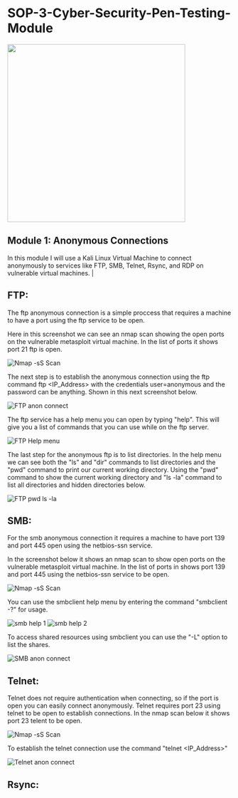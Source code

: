 # SOP-3-Cyber-Security-Pen-Testing-Module

<img src="https://www.lumificyber.com/wp-content/uploads/2023/08/blog_penetration_tester.jpg" width="400"/>

## Module 1: Anonymous Connections
  In this module I will use a Kali Linux Virtual Machine to connect anonymously to services like FTP, SMB, Telnet, Rsync, and RDP on vulnerable virtual machines.
|
## FTP: 
  The ftp anonymous connection is a simple proccess that requires a machine to have a port using the ftp service to be open.
  
Here in this screenshot we can see an nmap scan showing the open ports on the vulnerable metasploit virtual machine. 
In the list of ports it shows port 21 ftp is open. 

![Nmap -sS Scan ](https://github.com/user-attachments/assets/37751bec-7478-4db8-b37a-32a7fa53eda3)

The next step is to establish the anonymous connection using the ftp command ftp <IP_Address> with the credentials user=anonymous and the password can be anything.
Shown in this next screenshot below.

![FTP anon connect](https://github.com/user-attachments/assets/70e6d0d2-86bd-4554-997c-7fa6bb9c700c)

The ftp service has a help menu you can open by typing "help". This will give you a list of commands that you can use while on the ftp server. 

![FTP Help menu](https://github.com/user-attachments/assets/f8d17bfa-c8ce-4d8e-a618-48871ca05a82)

The last step for the anonymous ftp is to list directories. In the help menu we can see both the "ls" and "dir" commands to list directories and the "pwd" command to print our current working directory. 
Using the "pwd" command to show the current working directory and "ls -la" command to list all directories and hidden directories below.

![FTP pwd ls -la](https://github.com/user-attachments/assets/c7d08528-1a9a-4cce-bbd9-87f88a3dc3ad)


## SMB: 
  For the smb anonymous connection it requires a machine to have port 139 and port 445 open using the netbios-ssn service.

  In the screenshot below it shows an nmap scan to show open ports on the vulnerable metasploit virtual machine.
  In the list of ports in shows port 139 and port 445 using the netbios-ssn service to be open. 

![Nmap -sS Scan ](https://github.com/user-attachments/assets/dde5f0c5-62fd-4210-b1fb-babcaf096ec0)

You can use the smbclient help menu by entering the command "smbclient -?" for usage.

![smb help 1](https://github.com/user-attachments/assets/639bfc0a-c985-4cbe-87c5-bb24f6061276)
![smb help 2](https://github.com/user-attachments/assets/275e2cfc-b251-4e1b-a64f-97efe8e650cf)

To access shared resources using smbclient you can use the "-L" option to list the shares.

![SMB anon connect](https://github.com/user-attachments/assets/f47bad77-20f7-46a4-81bb-c6c8f847d9ca)


## Telnet:
  Telnet does not require authentication when connecting, so if the port is open you can easily connect anonymously.
  Telnet requires port 23 using telnet to be open to establish connections. 
  In the nmap scan below it shows port 23 telent to be open.

![Nmap -sS Scan ](https://github.com/user-attachments/assets/1c905eef-63da-44e3-a8c0-1099c865280c)

To establish the telnet connection use the command "telnet <IP_Address>"

![Telnet anon connect ](https://github.com/user-attachments/assets/17363043-2127-4bf0-9388-aa4c6632f22f)

## Rsync:
    
  





